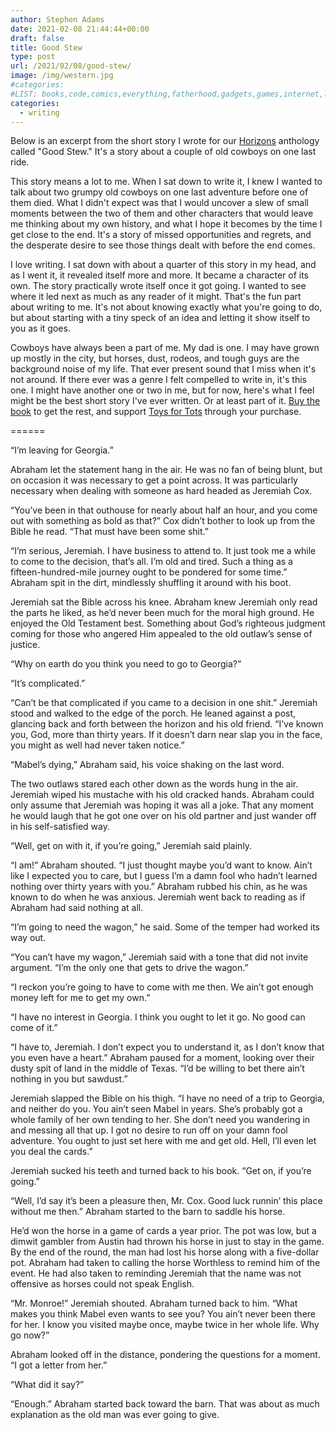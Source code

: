 ```yaml
---
author: Stephen Adams
date: 2021-02-08 21:44:44+00:00
draft: false
title: Good Stew
type: post
url: /2021/02/08/good-stew/
image: /img/western.jpg
#categories:
#LIST: books,code,comics,everything,fatherhood,gadgets,games,internet,life,movies,music,nerd,podcasting,politics,random,science,tech,tv,video,work,writing
categories:
  - writing
---
```


Below is an excerpt from the short story I wrote for our [Horizons](https://amzn.com/B08F73TMCG) anthology called "Good Stew." It's a story about a couple of old cowboys on one last ride. 

This story means a lot to me. When I sat down to write it, I knew I wanted to talk about two grumpy old cowboys on one last adventure before one of them died. What I didn't expect was that I would uncover a slew of small moments between the two of them and other characters that would leave me thinking about my own history, and what I hope it becomes by the time I get close to the end. It's a story of missed opportunities and regrets, and the desperate desire to see those things dealt with before the end comes. 

I love writing. I sat down with about a quarter of this story in my head, and as I went it, it revealed itself more and more. It became a character of its own. The story practically wrote itself once it got going. I wanted to see where it led next as much as any reader of it might. That's the fun part about writing to me. It's not about knowing exactly what you're going to do, but about starting with a tiny speck of an idea and letting it show itself to you as it goes. 

Cowboys have always been a part of me. My dad is one. I may have grown up mostly in the city, but horses, dust, rodeos, and tough guys are the background noise of my life. That ever present sound that I miss when it's not around. If there ever was a genre I felt compelled to write in, it's this one. I might have another one or two in me, but for now, here's what I feel might be the best short story I've ever written. Or at least part of it. [Buy the book](https://amzn.com/B08F73TMCG) to get the rest, and support [Toys for Tots](https://www.toysfortots.org/) through your purchase.

======


“I’m leaving for Georgia.”

Abraham let the statement hang in the air. He was no fan of being blunt, but on occasion it was necessary to get a point across. It was particularly necessary when dealing with someone as hard headed as Jeremiah Cox.

“You’ve been in that outhouse for nearly about half an hour, and you come out with something as bold as that?” Cox didn’t bother to look up from the Bible he read. “That must have been some shit.”

“I’m serious, Jeremiah. I have business to attend to. It just took me a while to come to the decision, that’s all. I’m old and tired. Such a thing as a fifteen-hundred-mile journey ought to be pondered for some time.” Abraham spit in the dirt, mindlessly shuffling it around with his boot.

Jeremiah sat the Bible across his knee. Abraham knew Jeremiah only read the parts he liked, as he’d never been much for the moral high ground. He enjoyed the Old Testament best. Something about God’s righteous judgment coming for those who angered Him appealed to the old outlaw’s sense of justice.

“Why on earth do you think you need to go to Georgia?”

“It’s complicated.”

“Can’t be that complicated if you came to a decision in one shit.” Jeremiah stood and walked to the edge of the porch. He leaned against a post, glancing back and forth between the horizon and his old friend. “I’ve known you, God, more than thirty years. If it doesn’t darn near slap you in the face, you might as well had never taken notice.”

“Mabel’s dying,” Abraham said, his voice shaking on the last word.

The two outlaws stared each other down as the words hung in the air. Jeremiah wiped his mustache with his old cracked hands. Abraham could only assume that Jeremiah was hoping it was all a joke. That any moment he would laugh that he got one over on his old partner and just wander off in his self-satisfied way.

“Well, get on with it, if you’re going,” Jeremiah said plainly.

“I am!” Abraham shouted. “I just thought maybe you’d want to know. Ain’t like I expected you to care, but I guess I’m a damn fool who hadn’t learned nothing over thirty years with you.” Abraham rubbed his chin, as he was known to do when he was anxious.
Jeremiah went back to reading as if Abraham had said nothing at all.

“I’m going to need the wagon,” he said. Some of the temper had worked its way out.

“You can’t have my wagon,” Jeremiah said with a tone that did not invite argument. “I’m the only one that gets to drive the wagon.”

“I reckon you’re going to have to come with me then. We ain’t got enough money left for me to get my own.”

“I have no interest in Georgia. I think you ought to let it go. No good can come of it.”

“I have to, Jeremiah. I don’t expect you to understand it, as I don’t know that you even have a heart.” Abraham paused for a moment, looking over their dusty spit of land in the middle of Texas. “I’d be willing to bet there ain’t nothing in you but sawdust.”

Jeremiah slapped the Bible on his thigh. “I have no need of a trip to Georgia, and neither do you. You ain’t seen Mabel in years. She’s probably got a whole family of her own tending to her. She don’t need you wandering in and messing all that up. I got no desire to run off on your damn fool adventure. You ought to just set here with me and get old. Hell, I’ll even let you deal the cards.”

Jeremiah sucked his teeth and turned back to his book. “Get on, if you’re going.”

“Well, I’d say it’s been a pleasure then, Mr. Cox. Good luck runnin’ this place without me then.” Abraham started to the barn to saddle his horse.

He’d won the horse in a game of cards a year prior. The pot was low, but a dimwit gambler from Austin had thrown his horse in just to stay in the game. By the end of the round, the man had lost his horse along with a five-dollar pot. Abraham had taken to calling the horse Worthless to remind him of the event. He had also taken to reminding Jeremiah that the name was not offensive as horses could not speak English.

“Mr. Monroe!” Jeremiah shouted. Abraham turned back to him. “What makes you think Mabel even wants to see you? You ain’t never been there for her. I know you visited maybe once, maybe twice in her whole life. Why go now?”

Abraham looked off in the distance, pondering the questions for a moment. “I got a letter from her.”

“What did it say?”

“Enough.” Abraham started back toward the barn. That was about as much explanation as the old man was ever going to give.

